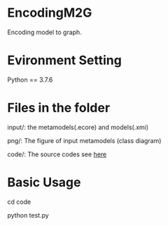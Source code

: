 # EncodingM2G
Encoding model to graph.

# Evironment Setting
Python == 3.7.6

# Files in the folder
input/: the metamodels(.ecore) and models(.xmi)

png/: The figure of input metamodels (class diagram)

code/: The source codes
 see [here](https://github.com/atlanmod/mondo-atlzoo-benchmark/tree/master/fr.inria.atlanmod.instantiator)

# Basic Usage
cd code

python test.py

